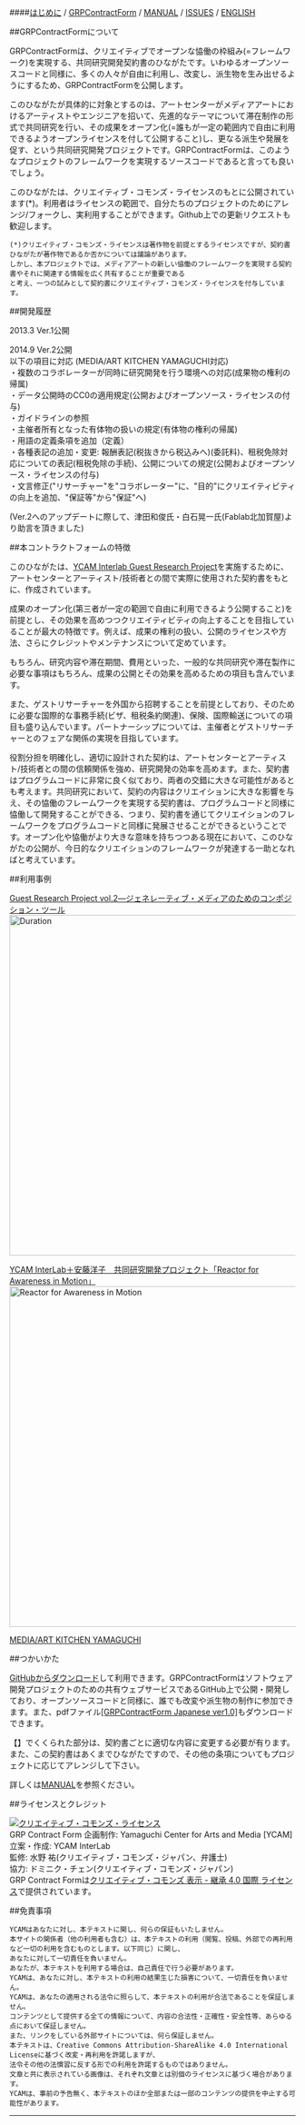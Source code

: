 ####[はじめに](http://interlab.ycam.jp/projects/grp-contract-form) /  [GRPContractForm](https://github.com/YCAMInterlab/GRPContractForm/blob/master/GRPContractForm_Japanese.md) /  [MANUAL](https://github.com/YCAMInterlab/GRPContractForm/wiki/MANUAL_Japanese) /  [ISSUES](https://github.com/YCAMInterlab/GRPContractForm/issues) /  [ENGLISH](http://interlab.ycam.jp/en/projects/grp-contract-form?preview=true)


##GRPContractFormについて


GRPContractFormは、クリエイティブでオープンな恊働の枠組み(=フレームワーク)を実現する、共同研究開発契約書のひながたです。いわゆるオープンソースコードと同様に、多くの人々が自由に利用し、改変し、派生物を生み出せるようにするため、GRPContractFormを公開します。  

このひながたが具体的に対象とするのは、アートセンターがメディアアートにおけるアーティストやエンジニアを招いて、先進的なテーマについて滞在制作の形式で共同研究を行い、その成果をオープン化(=誰もが一定の範囲内で自由に利用できるようオープンライセンスを付して公開すること)し、更なる派生や発展を促す、という共同研究開発プロジェクトです。GRPContractFormは、このようなプロジェクトのフレームワークを実現するソースコードであると言っても良いでしょう。  

このひながたは、クリエイティブ・コモンズ・ライセンスのもとに公開されています(*)。利用者はライセンスの範囲で、自分たちのプロジェクトのためにアレンジ/フォークし、実利用することができます。Github上での更新リクエストも歓迎します。  


```
(*)クリエイティブ・コモンズ・ライセンスは著作物を前提とするライセンスですが、契約書ひながたが著作物であるか否かについては議論があります。
しかし、本プロジェクトでは、メディアアートの新しい恊働のフレームワークを実現する契約書やそれに関連する情報を広く共有することが重要である
と考え、一つの試みとして契約書にクリエイティブ・コモンズ・ライセンスを付与しています。  
```

  
##開発履歴

2013.3 Ver.1公開  

2014.9 Ver.2公開  
以下の項目に対応 (MEDIA/ART KITCHEN YAMAGUCHI対応)    
・複数のコラボレーターが同時に研究開発を行う環境への対応(成果物の権利の帰属)  
・データ公開時のCC0の適用規定(公開およびオープンソース・ライセンスの付与)  
・ガイドラインの参照    
・主催者所有となった有体物の扱いの規定(有体物の権利の帰属)  
・用語の定義条項を追加（定義）  
・各種表記の追加・変更: 報酬表記(税抜きから税込みへ)(委託料)、租税免除対応についての表記(租税免除の手続)、公開についての規定(公開およびオープンソース・ライセンスの付与)    
・文言修正("リサーチャー"を"コラボレーター"に、"目的"にクリエイティビティの向上を追加、"保証等"から"保証"へ)  
 
 (Ver.2へのアップデートに際して、津田和俊氏・白石晃一氏(Fablab北加賀屋)より助言を頂きました)  
  

##本コントラクトフォームの特徴

このひながたは、[YCAM Interlab Guest Research Project](http://interlab.ycam.jp/projects/guestresearch)を実施するために、アートセンターとアーティスト/技術者との間で実際に使用された契約書をもとに、作成されています。  

成果のオープン化(第三者が一定の範囲で自由に利用できるよう公開すること)を前提とし、その効果を高めつつクリエイティビティの向上することを目指していることが最大の特徴です。例えば、成果の権利の扱い、公開のライセンスや方法、さらにクレジットやメンテナンスについて定めています。  

もちろん、研究内容や滞在期間、費用といった、一般的な共同研究や滞在製作に必要な事項はもちろん、成果の公開とその効果を高めるための項目も含んでいます。

また、ゲストリサーチャーを外国から招聘することを前提としており、そのために必要な国際的な事務手続(ビザ、租税条約関連)、保険、国際輸送についての項目も盛り込んでいます。パートナーシップについては、主催者とゲストリサーチャーとのフェアな関係の実現を目指しています。  

役割分担を明確化し、適切に設計された契約は、アートセンターとアーティスト/技術者との間の信頼関係を強め、研究開発の効率を高めます。また、契約書はプログラムコードに非常に良く似ており、両者の交錯に大きな可能性があるとも考えます。共同研究において、契約の内容はクリエイションに大きな影響を与え、その恊働のフレームワークを実現する契約書は、プログラムコードと同様に恊働して開発することができる、つまり、契約書を通じてクリエイションのフレームワークをプログラムコードと同様に発展させることができるということです。オープン化や恊働がより大きな意味を持ちつつある現在において、このひながたの公開が、今日的なクリエイションのフレームワークが発達する一助となればと考えています。  


  
##利用事例

[Guest Research Project vol.2―ジェネレーティブ・メディアのためのコンポジション・ツール](http://interlab.ycam.jp/projects/guestresearch/vol2)  
<img src="http://interlab.ycam.jp/wp-content/uploads/2013/04/Duration.jpg" alt="Duration" width=600>

  

[YCAM InterLab＋安藤洋子　共同研究開発プロジェクト「Reactor for Awareness in Motion」](http://interlab.ycam.jp/projects/ram)  
<img src="http://interlab.ycam.jp/wp-content/uploads/2013/05/RAM_Video_Top.jpg" alt="Reactor for Awareness in Motion" width=600>
  

[MEDIA/ART KITCHEN YAMAGUCHI](http://mediaartkitchen.tumblr.com)  


 
##つかいかた

[GitHubからダウンロード](https://github.com/YCAMInterlab/GRPContractForm/blob/master/GRPContractForm_Japanese.md)して利用できます。GRPContractFormはソフトウェア開発プロジェクトのための共有ウェブサービスであるGitHub上で公開・開発しており、オープンソースコードと同様に、誰でも改変や派生物の制作に参加できます。また、pdfファイル[[GRPContractForm Japanese ver1.0]](http://interlab.ycam.jp/wp-content/uploads/2013/04/GRPContractForm_Japanese_ver1.0.pdf)もダウンロードできます。    

【】でくくられた部分は、契約書ごとに適切な内容に変更する必要が有ります。また、この契約書はあくまでひながたですので、その他の条項についてもプロジェクトに応じてアレンジして下さい。  

詳しくは[MANUAL](https://github.com/YCAMInterlab/GRPContractForm/wiki/MANUAL_Japanese)を参照ください。  

  




##ライセンスとクレジット

<!--
<a rel="license" href="http://creativecommons.org/licenses/by-sa/2.1/jp/"><img alt="クリエイティブ・コモンズ・ライセンス" style="border-width:0" src="http://i.creativecommons.org/l/by-sa/2.1/jp/88x31.png" /></a><br /> 
  
<span xmlns:dct="http://purl.org/dc/terms/" href="http://purl.org/dc/dcmitype/Text" property="dct:title" rel="dct:type">『GRPContractForm』</span>:<br />
<a xmlns:cc="http://creativecommons.org/ns#" href="http://interlab.ycam.jp/" property="cc:attributionName" rel="cc:attributionURL">
企画制作: Yamaguchi Center for Arts and Media [YCAM]<br />
立案・作成: YCAM InterLab<br />
監修: 水野 祐(クリエイティブ・コモンズ・ジャパン、弁護士)<br />
協力: ドミニク・チェン(クリエイティブ・コモンズ・ジャパン)</a><br />
この作品は<a rel="license" href="http://creativecommons.org/licenses/by-sa/2.1/jp/">クリエイティブ・コモンズ表示−継承 3.0 非移植 ライセンス</a>で公開されています。<br /> <br /> 

-->


<a href="http://creativecommons.org/licenses/by-sa/4.0/" rel="license"><img style="border-width: 0;" alt="クリエイティブ・コモンズ・ライセンス" src="http://i.creativecommons.org/l/by-sa/4.0/80x15.png" /></a>
<br /> 
<span xmlns:dct="http://purl.org/dc/terms/" href="http://purl.org/dc/dcmitype/Text" property="dct:title" rel="dct:type">GRP Contract Form</span><a xmlns:cc="http://creativecommons.org/ns#" href="http://interlab.ycam.jp/projects/grp-contract-form" property="cc:attributionName" rel="cc:attributionURL"></a>
企画制作: Yamaguchi Center for Arts and Media [YCAM]<br />
立案・作成: YCAM InterLab<br />
監修: 水野 祐(クリエイティブ・コモンズ・ジャパン、弁護士)<br />
協力: ドミニク・チェン(クリエイティブ・コモンズ・ジャパン)<br />
GRP Contract Formは<a href="http://creativecommons.org/licenses/by-sa/4.0/" rel="license">クリエイティブ・コモンズ 表示 - 継承 4.0 国際 ライセンス</a>で提供されています。

##免責事項
```
YCAMはあなたに対し、本テキストに関し、何らの保証もいたしません。
本サイトの関係者（他の利用者も含む）は、本テキストの利用（閲覧、投稿、外部での再利用など一切の利用を含むものとします。以下同じ）に関し、
あなたに対して一切責任を負いません。
あなたが、本テキストを利用する場合は、自己責任で行う必要があります。
YCAMは、あなたに対し、本テキストの利用の結果生じた損害について、一切責任を負いません。
YCAMは、あなたの適用される法令に照らして、本テキストの利用が合法であることを保証しません。
コンテンツとして提供する全ての情報について、内容の合法性・正確性・安全性等、あらゆる点において保証しません。
また、リンクをしている外部サイトについては、何ら保証しません。
本テキストは、Creative Commons Attribution-ShareAlike 4.0 International Licenseに基づく改変・再利用を許諾しますが、
法令その他の法慣習に反する形での利用を許諾するものではありません。
文章と共に表示されている画像は、それぞれ文章とは別個のライセンスに基づく場合があります。
YCAMは、事前の予告無く、本テキストのほか全部または一部のコンテンツの提供を中止する可能性があります。
```


---



